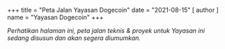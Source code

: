 +++
title = "Peta Jalan Yayasan Dogecoin"
date = "2021-08-15"
[ author ]
  name = "Yayasan Dogecoin"
+++

 _Perhatikan halaman ini, peta jalan teknis & proyek untuk Yayasan ini sedang disusun dan akan segera diumumkan._
